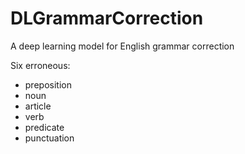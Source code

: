 # DLGrammarCorrection
A deep learning model for English grammar correction

Six erroneous:
- preposition
- noun
- article
- verb
- predicate
- punctuation